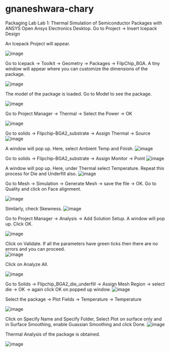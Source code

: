 # gnaneshwara-chary
Packaging Lab 
Lab 1: Thermal Simulation of Semiconductor Packages with ANSYS
Open Ansys Electronics Desktop. Go to Project -> Insert Icepack Design
 
An Icepack Project will appear.
 
![image](https://github.com/user-attachments/assets/d73dcf45-88e6-4948-aed6-7f34cbbbe23d)

Go to Icepack -> Toolkit -> Geometry -> Packages -> FilpChip_BGA. A tiny window will appear where you can customize the dimensions of the package.

 ![image](https://github.com/user-attachments/assets/d147e4dc-5f1e-4cda-a37a-dbcdaf59b5d0)


The model of the package is loaded. Go to Model to see the package.

 ![image](https://github.com/user-attachments/assets/e7e976dc-2480-4da5-9b59-42a89029db07)






Go to Project Manager -> Thermal -> Select the Power -> OK

 ![image](https://github.com/user-attachments/assets/7f061677-6fc5-44e0-a326-3c7ed53840ec)

Go to solids -> Flipchip-BGA2_substrate -> Assign Thermal -> Source
 ![image](https://github.com/user-attachments/assets/5385fefc-a798-46a7-aacb-ace5d11aff78)


A window will pop up. Here, select Ambient Temp and Finish.
 ![image](https://github.com/user-attachments/assets/0040d9ac-5c99-4671-ba55-72099ba519b0)

Go to solids -> Flipchip-BGA2_substrate -> Assign Monitor -> Point
 ![image](https://github.com/user-attachments/assets/fe18053c-a355-4336-932d-b8e819e80ca6)






A window will pop up. Here, under Thermal select Temperature. Repeat this process for Die and Underfill also.
 ![image](https://github.com/user-attachments/assets/89f82688-7792-4eb6-9eb5-827c8165092b)

Go to Mesh ->  Simulation -> Generate Mesh -> save the file -> OK. Go to Quality and click on Face alignment.
 
![image](https://github.com/user-attachments/assets/848998f6-18f7-4157-97d5-f860eee8869b)

Similarly, check Skewness.
 ![image](https://github.com/user-attachments/assets/b4781a3c-c4ce-4eea-a1e0-c78aa14b9265)

Go to Project Manager -> Analysis -> Add Solution Setup. A window will pop up. Click OK.
 
![image](https://github.com/user-attachments/assets/45573df5-ff78-4a6c-b89f-af0104635f5f)




	
Click on Validate. If all the parameters have green ticks then there are no errors and you can proceed.  
![image](https://github.com/user-attachments/assets/3dedc479-4195-4bea-b819-854457f66ec3)

Click on Analyze All.
 
![image](https://github.com/user-attachments/assets/3e6e7a74-85a9-44d9-817a-a61e2eb060a4)




	

Go to Solids -> Flipchip_BGA2_die_underfill -> Assign Mesh Region -> select die -> OK -> again click OK on popped up window. 
 ![image](https://github.com/user-attachments/assets/7bb376af-881f-4cda-9382-781b3b12a78f)

Select the package -> Plot Fields -> Temperature -> Temperature
 
![image](https://github.com/user-attachments/assets/75989e98-2298-46dc-a298-7ec8f1009f8a)

	



Click on Specify Name and Specify Folder, Select Plot on surface only and in Surface Smoothing, enable Guassian Smoothing and click Done.
 ![image](https://github.com/user-attachments/assets/1f068e45-e6a7-4822-80ce-c7d97e7988ae)

Thermal Analysis of the package is obtained.

 
![image](https://github.com/user-attachments/assets/061c9926-7c97-4b3d-9351-e15b2426b583)









